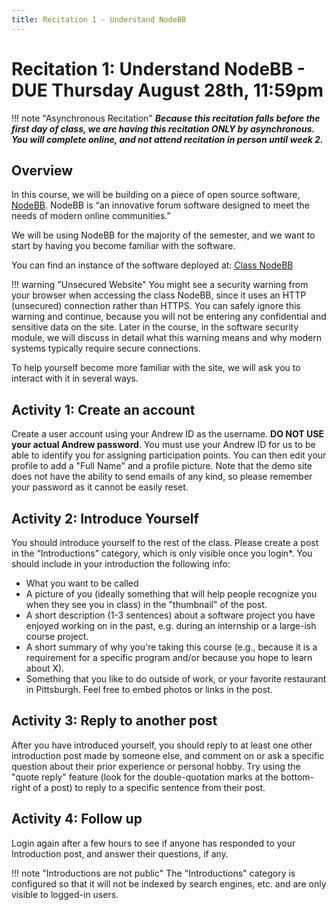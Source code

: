 ```yaml
---
title: Recitation 1 - Understand NodeBB
---
```


# Recitation 1: Understand NodeBB - DUE Thursday August 28th, 11:59pm

!!! note "Asynchronous Recitation"
    ***Because this recitation falls before the first day of class, we are having this recitation ONLY by asynchronous.  You will complete online, and not attend recitation in person until week 2.***

## Overview

In this course, we will be building on a piece of open source software, [NodeBB](https://nodebb.org/). NodeBB is “an innovative forum software designed to meet the needs of modern online communities.”

We  will be using NodeBB for the majority of the semester, and we want to start by having you become familiar with the software.

You can find an instance of the software deployed at: [Class NodeBB](http://nodebb-313.eastus2.cloudapp.azure.com/)

!!! warning "Unsecured Website"
    You might see a security warning from your browser when accessing the class NodeBB, since it uses an HTTP (unsecured) connection rather than HTTPS. You can safely
    ignore this warning and continue, because you will not be entering any confidential and sensitive data on the site.
    Later in the course, in the software security module, we will discuss in detail what this warning means and why modern systems typically require secure connections.


To help yourself become more familiar with the site, we will ask you to interact with it in several ways.


## Activity 1: Create an account

Create a user account using your Andrew ID as the username. **DO NOT USE your actual Andrew password**. You must use your Andrew ID for us to be able to identify you for assigning participation points. You can then edit your profile to add a "Full Name" and a profile picture. Note that the demo site does not have the ability to send emails of any kind, so please remember your password as it cannot be easily reset.


## Activity 2: Introduce Yourself
You should introduce yourself to the rest of the class.  Please create a post in the “Introductions” category, which is only visible once you login*. You should include in your introduction the following info:

- What you want to be called
- A picture of you (ideally something that will help people recognize you when they see you in class) in the "thumbnail" of the post.
- A short description (1-3 sentences) about a software project you have enjoyed working on in the past, e.g. during an internship or a large-ish course project.
- A short summary of why you're taking this course (e.g., because it is a requirement for a specific program and/or because you hope to learn about X).
- Something that you like to do outside of work, or your favorite restaurant in Pittsburgh. Feel free to embed photos or links in the post.



## Activity 3: Reply to another post
After you have introduced yourself, you should reply to at least one other introduction post made by someone else, and comment on or ask a specific question about their prior experience or personal hobby. Try using the "quote reply" feature (look for the double-quotation marks at the bottom-right of a post) to reply to a specific sentence from their post.

## Activity 4: Follow up

Login again after a few hours to see if anyone has responded to your Introduction post, and answer their questions, if any.


!!! note "Introductions are not public"
    The "Introductions" category is configured so that it will not be indexed by search engines, etc. and are only visible to logged-in users.
